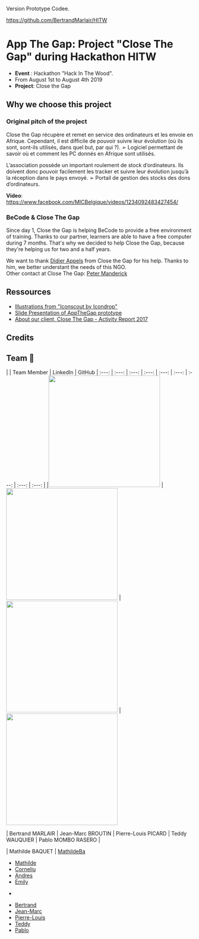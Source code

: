 Version Prototype Codee. 

https://github.com/BertrandMarlair/HITW

# App The Gap: Project "Close The Gap" during Hackathon HITW
- **Event** : Hackathon "Hack In The Wood". 
- From August 1st to August 4th 2019
- **Project**: Close the Gap

## Why we choose this project
### Original pitch of the project  
Close the Gap récupère et remet en service des ordinateurs et les envoie en Afrique. Cependant, il est
difficile de pouvoir suivre leur évolution (où ils sont, sont-ils utilisés, dans quel but, par qui ?).
➢ Logiciel permettant de savoir où et comment les PC donnés en Afrique sont utilisés.


L’association possède un important roulement de stock d’ordinateurs. Ils doivent donc pouvoir facilement
les tracker et suivre leur évolution jusqu’à la réception dans le pays envoyé.
➢ Portail de gestion des stocks des dons d’ordinateurs.

**Video**: https://www.facebook.com/MICBelgique/videos/1234092483427454/

### BeCode & Close The Gap
Since day 1, Close the Gap is helping BeCode to provide a free environment of training. Thanks to our partner, learners are able to have a free computer during 7 months. That's why we decided to help Close the Gap, because they're helping us for two and a half years.

We want to thank [Didier Appels](https://www.linkedin.com/in/didier-appels-75a7703/) from Close the Gap for his help. Thanks to him, we better understant the needs of this NGO.    
Other contact at Close The Gap: [Peter Manderick](https://www.linkedin.com/in/peter-manderick-6a30356/)

## Ressources
- [Illustrations from "Iconscout by Icondrop"](https://iconscout.com/icondrop/)  
- [Slide Presentation of AppTheGap prototype](https://drive.google.com/file/d/0B3HtUMZ8bWh0T0x3VV9SQXA2UkpPdEpTM2EzTVVVR0lVWGx3/view?usp=sharing)
-  [About our client, Close The Gap - Activity Report 2017](https://www.close-the-gap.org/binaries/content/assets/close-the-gap/activity-reports/ctg_web_activityreport_2017.pdf)




## Credits


## Team 🔌
|  | Team Member | LinkedIn | GitHub 
| :---: | :---: | :---: | :---: | :---: | :---: | :---: | :---: | :---: |
|<img src="https://media.licdn.com/dms/image/C5603AQHuncCjWbovtg/profile-displayphoto-shrink_800_800/0?e=1570665600&v=beta&t=8wSVFT2g5Pu0zxP2KNaN2VII7p_zW-6nPmHmDoVoaFE" width="300" /> 
|<img src="https://media.licdn.com/dms/image/C5603AQFqPXmNVLzGbA/profile-displayphoto-shrink_200_200/0?e=1570665600&v=beta&t=OsP5KzS-a1CtQC3opyIYPjKfK0B4Cx6xl8Bt3z_V2Fg" width="300" />
|<img src="https://media.licdn.com/dms/image/C5603AQGnZ6f_0n9KQA/profile-displayphoto-shrink_800_800/0?e=1570665600&v=beta&t=nllApnJfOy2mylP-D9aK0jaFpu67JCgsE0GOrpHiLms" width="300" />
|<img src="https://media.licdn.com/dms/image/C4D03AQHFcIma0ZtIWA/profile-displayphoto-shrink_800_800/0?e=1570665600&v=beta&t=D3XkGeyI2mmiDJ77H1mI9BmtgOchHlZHHFFoAqj0sHM" width="300" />


| Bertrand MARLAIR | Jean-Marc BROUTIN | Pierre-Louis PICARD | Teddy WAUQUIER | Pablo MOMBO RASERO |



| Mathilde BAQUET | [MathildeBa](http://github.com/MathildeBa)


- [Mathilde](http://github.com/MathildeBa)
- [Corneliu](http://github.com/corneliushka)
- [Andres](http://github.com/AndresGol)
- [Emily](http://github.com/webmae)
*
- [Bertrand](http://github.com/Bertrandmarlair)
- [Jean-Marc](http://github.com/jmbroutin)
- [Pierre-Louis](http://github.com/pierrelouis242)
- [Teddy](http://github.com/Elleonors)
- [Pablo](http://github.com/Pablomombo)
